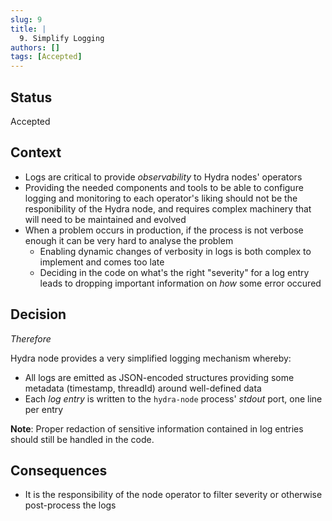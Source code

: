 ```yaml
---
slug: 9
title: | 
  9. Simplify Logging
authors: []
tags: [Accepted]
---
```


## Status

Accepted

## Context

* Logs are critical to provide _observability_ to Hydra nodes' operators
* Providing the needed components and tools to be able to configure logging and monitoring to each operator's liking should not be the responibility of the Hydra node, and requires complex machinery that will need to be maintained and evolved
* When a problem occurs in production, if the process is not verbose enough it can be very hard to analyse the problem
  * Enabling dynamic changes of verbosity in logs is both complex to implement and comes too late
  * Deciding in the code on what's the right "severity" for a log entry leads to dropping important information on _how_ some error occured

## Decision

_Therefore_

Hydra node provides a very simplified logging mechanism whereby:
* All logs are emitted as JSON-encoded structures providing some metadata (timestamp, threadId) around well-defined data
* Each _log entry_ is written to the `hydra-node` process' _stdout_ port, one line per entry

**Note**: Proper redaction of sensitive information contained in log entries should still be handled in the code.

## Consequences

* It is the responsibility of the node operator to filter severity or otherwise post-process the logs
